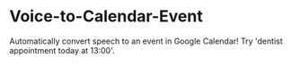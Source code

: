 # Voice-to-Calendar-Event

Automatically convert speech to an event in Google Calendar! Try 'dentist appointment today at 13:00'.
